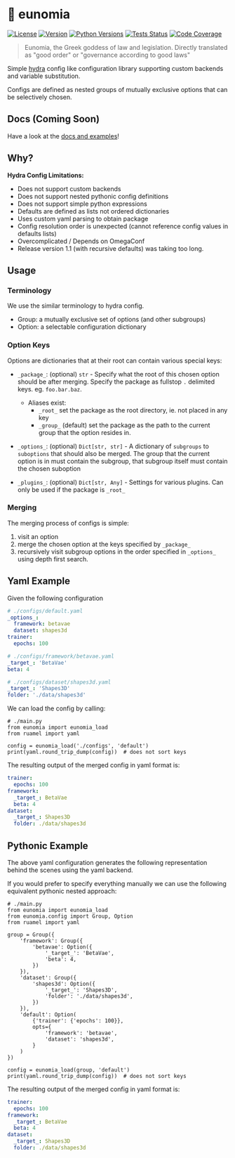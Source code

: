 # 📜 eunomia
[![License](https://img.shields.io/github/license/nmichlo/eunomia?style=flat-square)](https://choosealicense.com/licenses/mit/)
[![Version](https://img.shields.io/pypi/v/eunomia?style=flat-square)](https://pypi.org/project/eunomia)
[![Python Versions](https://img.shields.io/pypi/pyversions/eunomia?style=flat-square)](https://pypi.org/project/eunomia)
[![Tests Status](https://img.shields.io/github/workflow/status/nmichlo/eunomia/test?label=tests&style=flat-square)](https://github.com/nmichlo/eunomia/actions?query=workflow%3Atest)
[![Code Coverage](https://img.shields.io/codecov/c/gh/nmichlo/eunomia?token=86IZK3J038&style=flat-square)](https://codecov.io/gh/nmichlo/eunomia/)

> Eunomia, the Greek goddess of law and legislation. Directly translated as "good order" or "governance according to good laws"

Simple [hydra](https://github.com/facebookresearch/hydra) config like configuration
library supporting custom backends and variable substitution.

Configs are defined as nested groups of mutually exclusive options
that can be selectively chosen.

## Docs (Coming Soon)

Have a look at the [docs and examples](https://eunomia.dontpanic.sh)!

## Why?

**Hydra Config Limitations:**
- Does not support custom backends
- Does not support nested pythonic config definitions
- Does not support simple python expressions
- Defaults are defined as lists not ordered dictionaries
- Uses custom yaml parsing to obtain package
- Config resolution order is unexpected (cannot reference config values in defaults lists)
- Overcomplicated / Depends on OmegaConf
- Release version 1.1 (with recursive defaults) was taking too long.

## Usage

### Terminology

We use the similar terminology to hydra config.
- Group: a mutually exclusive set of options (and other subgroups)
- Option: a selectable configuration dictionary

### Option Keys

Options are dictionaries that at their root can contain various special keys:
- `_package_`: (optional) `str` - Specify what the root of this chosen option should be after merging.
               Specify the package as fullstop `.` delimited keys. eg. `foo.bar.baz`.
    - Aliases exist:
        - `_root_` set the package as the root directory, ie. not placed in any key
        - `_group_` (default) set the package as the path to the current group that the option resides in.

- `_options_`: (optional) `Dict[str, str]` - A dictionary of `subgroups` to `suboptions` that should also be merged.
               The group that the current option is in must contain the subgroup, that
               subgroup itself must contain the chosen suboption

- `_plugins_`: (optional) `Dict[str, Any]` - Settings for various plugins. Can only be used if the package is `_root_`

### Merging

The merging process of configs is simple:
1. visit an option
2. merge the chosen option at the keys specified by `_package_`
3. recursively visit subgroup options in the order specified in `_options_` using depth first search.

## Yaml Example

Given the following configuration

```yaml
# ./configs/default.yaml
_options_:
  framework: betavae
  dataset: shapes3d
trainer:
  epochs: 100

# ./configs/framework/betavae.yaml
_target_: 'BetaVae'
beta: 4

# ./configs/dataset/shapes3d.yaml
_target_: 'Shapes3D'
folder: './data/shapes3d'
```

We can load the config by calling:

```python3
# ./main.py
from eunomia import eunomia_load
from ruamel import yaml

config = eunomia_load('./configs', 'default')
print(yaml.round_trip_dump(config))  # does not sort keys
```

The resulting output of the merged config in yaml format is:

```yaml
trainer:
  epochs: 100
framework:
  _target_: BetaVae
  beta: 4
dataset:
  _target_: Shapes3D
  folder: ./data/shapes3d
```

## Pythonic Example

The above yaml configuration generates the following representation behind
the scenes using the yaml backend.

If you would prefer to specify everything manually we can use the
following equivalent pythonic nested approach:

```python3
# ./main.py
from eunomia import eunomia_load
from eunomia.config import Group, Option
from ruamel import yaml

group = Group({
    'framework': Group({
        'betavae': Option({
            '_target_': 'BetaVae',
            'beta': 4,
        })
    }),
    'dataset': Group({
        'shapes3d': Option({
            '_target_': 'Shapes3D',
            'folder': './data/shapes3d',
        })
    }),
    'default': Option(
        {'trainer': {'epochs': 100}},
        opts={
            'framework': 'betavae',
            'dataset': 'shapes3d',
        }
    )
})

config = eunomia_load(group, 'default')
print(yaml.round_trip_dump(config))  # does not sort keys
```

The resulting output of the merged config in yaml format is:

```yaml
trainer:
  epochs: 100
framework:
  _target_: BetaVae
  beta: 4
dataset:
  _target_: Shapes3D
  folder: ./data/shapes3d
```
